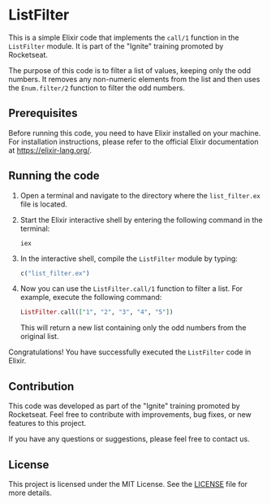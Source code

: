 # ListFilter

This is a simple Elixir code that implements the `call/1` function in the `ListFilter` module. It is part of the "Ignite" training promoted by Rocketseat.

The purpose of this code is to filter a list of values, keeping only the odd numbers. It removes any non-numeric elements from the list and then uses the `Enum.filter/2` function to filter the odd numbers.

## Prerequisites

Before running this code, you need to have Elixir installed on your machine. For installation instructions, please refer to the official Elixir documentation at https://elixir-lang.org/.

## Running the code

1. Open a terminal and navigate to the directory where the `list_filter.ex` file is located.

2. Start the Elixir interactive shell by entering the following command in the terminal:

   ```
   iex
   ```

3. In the interactive shell, compile the `ListFilter` module by typing:

   ```elixir
   c("list_filter.ex")
   ```

4. Now you can use the `ListFilter.call/1` function to filter a list. For example, execute the following command:

   ```elixir
   ListFilter.call(["1", "2", "3", "4", "5"])
   ```

   This will return a new list containing only the odd numbers from the original list.

Congratulations! You have successfully executed the `ListFilter` code in Elixir.

## Contribution

This code was developed as part of the "Ignite" training promoted by Rocketseat. Feel free to contribute with improvements, bug fixes, or new features to this project.

If you have any questions or suggestions, please feel free to contact us.

## License

This project is licensed under the MIT License. See the [LICENSE](LICENSE) file for more details.
